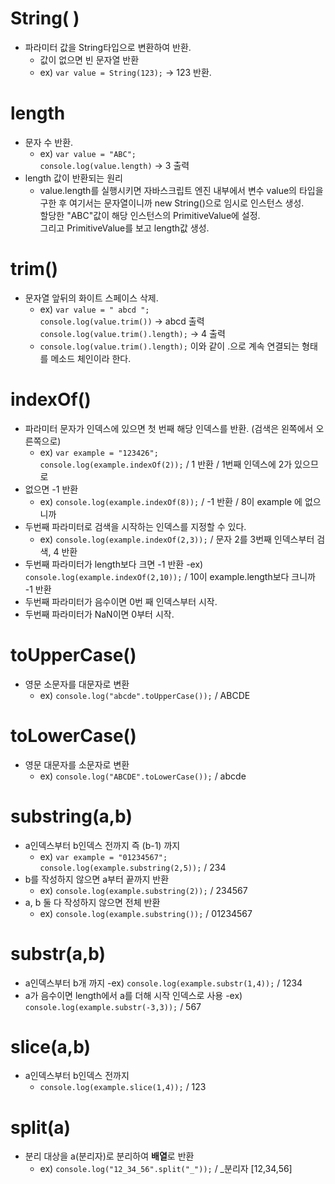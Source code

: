 # String( )

-   파라미터 값을 String타입으로 변환하여 반환.
    -   값이 없으면 빈 문자열 반환
    -   ex) `var value = String(123);` -> 123 반환.

# length

-   문자 수 반환.
    -   ex) `var value = "ABC";` <br>
        `console.log(value.length)` -> 3 출력
-   length 값이 반환되는 원리
    -   value.length를 실행시키면 자바스크립트 엔진 내부에서 변수 value의 타입을 구한 후 여기서는 문자열이니까 new String()으로 임시로 인스턴스 생성. <br>
        할당한 "ABC"값이 해당 인스턴스의 PrimitiveValue에 설정. <br>
        그리고 PrimitiveValue를 보고 length값 생성.

# trim()

-   문자열 앞뒤의 화이트 스페이스 삭제.
    -   ex) `var value = " abcd ";` <br>
        `console.log(value.trim())` -> abcd 출력 <br>
        `console.log(value.trim().length);` -> 4 출력
    -   `console.log(value.trim().length);` 이와 같이 .으로 계속 연결되는 형태를 메소드 체인이라 한다.

# indexOf()

-   파라미터 문자가 인덱스에 있으면 첫 번째 해당 인덱스를 반환. (검색은 왼쪽에서 오른쪽으로)
    -   ex) `var example = "123426";` <br>
        `console.log(example.indexOf(2));` / 1 반환 / 1번째 인덱스에 2가 있으므로
-   없으면 -1 반환
    -   ex) `console.log(example.indexOf(8));` / -1 반환 / 8이 example 에 없으니까
-   두번째 파라미터로 검색을 시작하는 인덱스를 지정할 수 있다.
    -   ex) `console.log(example.indexOf(2,3));` / 문자 2를 3번째 인덱스부터 검색, 4 반환
-   두번째 파라미터가 length보다 크면 -1 반환
    -ex) `console.log(example.indexOf(2,10));` / 10이 example.length보다 크니까 -1 반환
-   두번째 파라미터가 음수이면 0번 째 인덱스부터 시작.
-   두번째 파라미터가 NaN이면 0부터 시작.

# toUpperCase()

-   영문 소문자를 대문자로 변환
    -   ex) `console.log("abcde".toUpperCase());` / ABCDE

# toLowerCase()

-   영문 대문자를 소문자로 변환
    -   ex) `console.log("ABCDE".toLowerCase());` / abcde

# substring(a,b)

-   a인덱스부터 b인덱스 전까지 즉 (b-1) 까지
    -   ex) `var example = "01234567";` <br>
        `console.log(example.substring(2,5));` / 234
-   b를 작성하지 않으면 a부터 끝까지 반환
    -   ex) `console.log(example.substring(2));` / 234567
-   a, b 둘 다 작성하지 않으면 전체 반환
    -   ex) `console.log(example.substring());` / 01234567

# substr(a,b)

-   a인덱스부터 b개 까지
    -ex) `console.log(example.substr(1,4));` / 1234
-   a가 음수이면 length에서 a를 더해 시작 인덱스로 사용
    -ex) `console.log(example.substr(-3,3));` / 567

# slice(a,b)

-   a인덱스부터 b인덱스 전까지
    -   `console.log(example.slice(1,4));` / 123

# split(a)

-   분리 대상을 a(분리자)로 분리하여 **배열**로 반환
    -   ex) `console.log("12_34_56".split("_"));` / \_분리자 [12,34,56]
